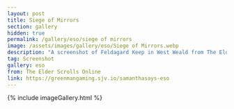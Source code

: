 ```yaml
---
layout: post
title: Siege of Mirrors
section: gallery
hidden: true
permalink: /gallery/eso/siege of mirrors
image: /assets/images/gallery/eso/Siege of Mirrors.webp
description: "A screenshot of Feldagard Keep in West Weald from The Elder Scrolls Online, taken by Samantha Says."
tag: Screenshot
gallery: eso
from: The Elder Scrolls Online
link: https://greenmangaming.sjv.io/samanthasays-eso
---
```

{% include imageGallery.html %}